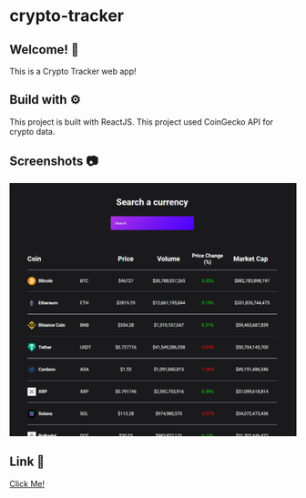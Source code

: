 # crypto-tracker

## Welcome! 👋

This is a Crypto Tracker web app!

## Build with ⚙️

This project is built with ReactJS. This project used CoinGecko API for crypto data.

## Screenshots 📷

![](screenshot/screenshot.png)

## Link 🔗

[Click Me!](https://cryptotrkr.netlify.app/)
